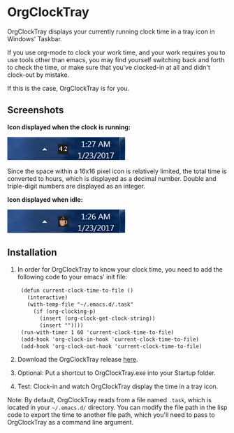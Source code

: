 # OrgClockTray

OrgClockTray displays your currently running clock time in a tray
icon in Windows' Taskbar.

If you use org-mode to clock your work time, and your work requires you to
use tools other than emacs, you may find yourself switching back and
forth to check the time, or make sure that you've clocked-in at
all and didn't clock-out by mistake.

If this is the case, OrgClockTray is for you.

## Screenshots

**Icon displayed when the clock is running:**

![Icon displayed when the clock's running](https://github.com/schmendrik/OrgClockTray/blob/master/Resources/Screenshot2.png
 "Active clock")

Since the space within a 16x16 pixel icon is relatively limited, the total time is converted to hours, which is displayed as a decimal number. Double and triple-digit numbers are displayed as an integer.

**Icon displayed when idle:**

![Icon displayed when idle](https://github.com/schmendrik/OrgClockTray/blob/master/Resources/Screenshot1.png
 "No active clock")

## Installation

1. In order for OrgClockTray to know your clock time, you need to add the following code to your emacs' init file:

        (defun current-clock-time-to-file ()
          (interactive)
          (with-temp-file "~/.emacs.d/.task"
            (if (org-clocking-p)
              (insert (org-clock-get-clock-string))
              (insert ""))))
        (run-with-timer 1 60 'current-clock-time-to-file)
        (add-hook 'org-clock-in-hook 'current-clock-time-to-file)
        (add-hook 'org-clock-out-hook 'current-clock-time-to-file)

2. Download the OrgClockTray release [here](https://github.com/schmendrik/OrgClockTray/releases).
3. Optional: Put a shortcut to OrgClockTray.exe into your Startup folder.
4. Test: Clock-in and watch OrgClockTray display the time in a tray icon.

Note: By default, OrgClockTray reads from a file
named `.task`, which is located in your `~/.emacs.d/` directory. You can
modify the file path in the lisp code to export the time to another
file path, which you'll need to pass to OrgClockTray as a command line
argument.
